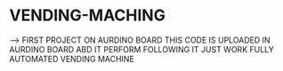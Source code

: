 # VENDING-MACHING
--> FIRST PROJECT ON AURDINO BOARD
THIS CODE IS UPLOADED IN AURDINO BOARD ABD IT PERFORM FOLLOWING
IT JUST WORK FULLY AUTOMATED VENDING MACHINE
